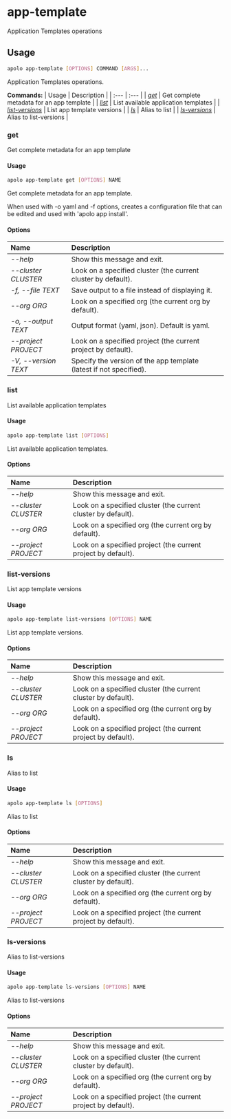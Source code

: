 # app-template

Application Templates operations

## Usage

```bash
apolo app-template [OPTIONS] COMMAND [ARGS]...
```

Application Templates operations.

**Commands:**
| Usage | Description |
| :--- | :--- |
| [_get_](app-template.md#get) | Get complete metadata for an app template |
| [_list_](app-template.md#list) | List available application templates |
| [_list-versions_](app-template.md#list-versions) | List app template versions |
| [_ls_](app-template.md#ls) | Alias to list |
| [_ls-versions_](app-template.md#ls-versions) | Alias to list-versions |


### get

Get complete metadata for an app template


#### Usage

```bash
apolo app-template get [OPTIONS] NAME
```

Get complete metadata for an app template.

When used with -o yaml and -f
options, creates a configuration file
that can be edited and used with 'apolo
app install'.

#### Options

| Name | Description |
| :--- | :--- |
| _--help_ | Show this message and exit. |
| _--cluster CLUSTER_ | Look on a specified cluster \(the current cluster by default\). |
| _-f, --file TEXT_ | Save output to a file instead of displaying it. |
| _--org ORG_ | Look on a specified org \(the current org by default\). |
| _-o, --output TEXT_ | Output format \(yaml, json\). Default is yaml. |
| _--project PROJECT_ | Look on a specified project \(the current project by default\). |
| _-V, --version TEXT_ | Specify the version of the app template \(latest if not specified\). |



### list

List available application templates


#### Usage

```bash
apolo app-template list [OPTIONS]
```

List available application templates.

#### Options

| Name | Description |
| :--- | :--- |
| _--help_ | Show this message and exit. |
| _--cluster CLUSTER_ | Look on a specified cluster \(the current cluster by default\). |
| _--org ORG_ | Look on a specified org \(the current org by default\). |
| _--project PROJECT_ | Look on a specified project \(the current project by default\). |



### list-versions

List app template versions


#### Usage

```bash
apolo app-template list-versions [OPTIONS] NAME
```

List app template versions.

#### Options

| Name | Description |
| :--- | :--- |
| _--help_ | Show this message and exit. |
| _--cluster CLUSTER_ | Look on a specified cluster \(the current cluster by default\). |
| _--org ORG_ | Look on a specified org \(the current org by default\). |
| _--project PROJECT_ | Look on a specified project \(the current project by default\). |



### ls

Alias to list


#### Usage

```bash
apolo app-template ls [OPTIONS]
```

Alias to list

#### Options

| Name | Description |
| :--- | :--- |
| _--help_ | Show this message and exit. |
| _--cluster CLUSTER_ | Look on a specified cluster \(the current cluster by default\). |
| _--org ORG_ | Look on a specified org \(the current org by default\). |
| _--project PROJECT_ | Look on a specified project \(the current project by default\). |



### ls-versions

Alias to list-versions


#### Usage

```bash
apolo app-template ls-versions [OPTIONS] NAME
```

Alias to list-versions

#### Options

| Name | Description |
| :--- | :--- |
| _--help_ | Show this message and exit. |
| _--cluster CLUSTER_ | Look on a specified cluster \(the current cluster by default\). |
| _--org ORG_ | Look on a specified org \(the current org by default\). |
| _--project PROJECT_ | Look on a specified project \(the current project by default\). |


